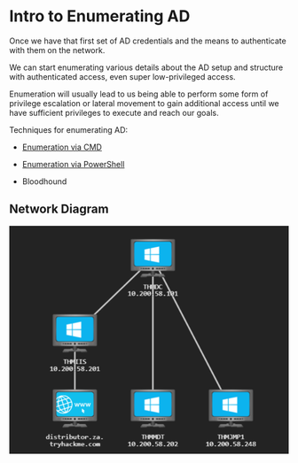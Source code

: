 # Intro to Enumerating AD

Once we have that first set of AD credentials and the means to authenticate with them on the network. 

We can start enumerating various details about the AD setup and structure with authenticated access, even super low-privileged access.

Enumeration will usually lead to us being able to perform some form of privilege escalation or lateral movement to gain additional access until we have sufficient privileges to execute and reach our goals.

Techniques for enumerating AD:

- [Enumeration via CMD](https://github.com/CyberCJ1999/Hacking_Notes/blob/main/Active%20Directory/Enumerating%20AD/Enumerating%20via%20Command%20Prompt.md)

- [Enumeration via PowerShell](https://github.com/CyberCJ1999/Hacking_Notes/blob/main/Active%20Directory/Enumerating%20AD/Enumerating%20via%20PowerShell.md)

- Bloodhound


## Network Diagram
![Alt text](<../../Images/Enumerating AD Diagram.png>)